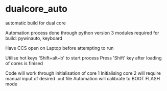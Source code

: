 # dualcore_auto
automatic build for dual core

Automation process done through python version 3
modules required for build: pywinauto, keyboard

Have CCS open on Laptop before attempting to run

Utilise hot keys 'Shift+alt+b' to start process
Press 'Shift' key after loading of cores is finised

Code will work through initialisation of core 1
Initialising core 2 will require manual input of desired .out file
Automation will calibrate to BOOT FLASH mode
